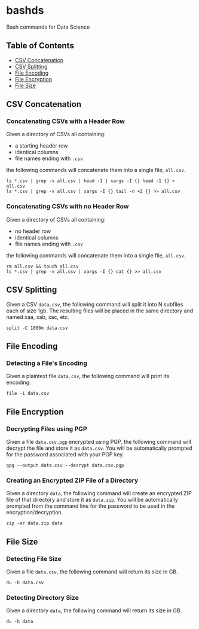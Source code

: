 # bashds
Bash commands for Data Science

## Table of Contents
* [CSV Concatenation](#csv-concatenation)
* [CSV Splitting](#csv-splitting)
* [File Encoding](#file-encoding)
* [File Encryption](#file-encryption)
* [File Size](#file-size)

## <a name="csv-concatenation"></a> CSV Concatenation

### Concatenating CSVs with a Header Row
Given a directory of CSVs all containing:

* a starting header row
* identical columns
* file names ending with `.csv`

the following commands will concatenate them into a single file, `all.csv`.

```
ls *.csv | grep -v all.csv | head -1 | xargs -I {} head -1 {} > all.csv
ls *.csv | grep -v all.csv | xargs -I {} tail -n +2 {} >> all.csv
```

### Concatenating CSVs with no Header Row
Given a directory of CSVs all containing:

* no header row
* identical columns
* file names ending with `.csv`

the following commands will concatenate them into a single file, `all.csv`.

```
rm all.csv && touch all.csv
ls *.csv | grep -v all.csv | xargs -I {} cat {} >> all.csv
```

## <a name="csv-splitting"></a> CSV Splitting
Given a CSV `data.csv`, the following command will split it into N subfiles each of size 1gb.
The resulting files will be placed in the same directory and named xaa, xab, xac, etc.
```
split -C 1000m data.csv
```

## <a name="file-encoding"></a> File Encoding

### Detecting a File's Encoding
Given a plaintext file `data.csv`, the following command will print its encoding.
```
file -i data.csv
```

## <a name="file-encryption"></a> File Encryption

### Decrypting Files using PGP
Given a file `data.csv.pgp` encrypted using PGP, the following command will decrypt the file and store it as `data.csv`. You will be automatically prompted for the password associated with your PGP key.
```
gpg --output data.csv --decrypt data.csv.pgp
```

### Creating an Encrypted ZIP File of a Directory
Given a directory `data`, the following command will create an encrypted ZIP file of that directory and store it as `data.zip`. You will be automatically prompted from the command line for the password to be used in the encryption/decryption.
```
zip -er data.zip data
```

## <a name="file-size"></a> File Size

### Detecting File Size
Given a file `data.csv`, the following command will return its size in GB.
```
du -h data.csv
```

### Detecting Directory Size
Given a directory `data`, the following command will return its size in GB.
```
du -h data
```
